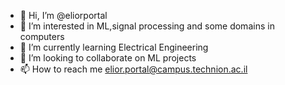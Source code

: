 - 👋 Hi, I’m @eliorportal
- 👀 I’m interested in ML,signal processing and some domains in computers 
- 🌱 I’m currently learning Electrical Engineering
- 💞️ I’m looking to collaborate on ML projects
- 📫 How to reach me elior.portal@campus.technion.ac.il

<!---
eliorportal/eliorportal is a ✨ special ✨ repository because its `README.md` (this file) appears on your GitHub profile.
You can click the Preview link to take a look at your changes.
--->
